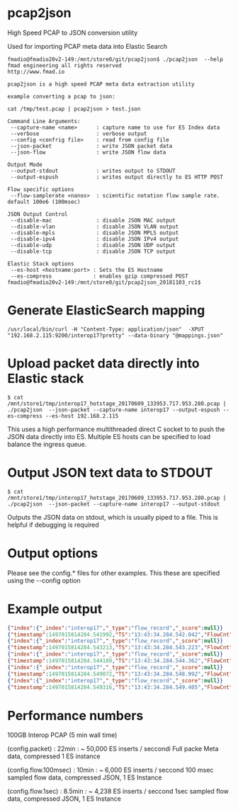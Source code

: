 # pcap2json
High Speed PCAP to JSON conversion utility


Used for importing PCAP meta data into Elastic Search

```
fmadio@fmadio20v2-149:/mnt/store0/git/pcap2json$ ./pcap2json  --help
fmad engineering all rights reserved
http://www.fmad.io

pcap2json is a high speed PCAP meta data extraction utility

example converting a pcap to json:

cat /tmp/test.pcap | pcap2json > test.json

Command Line Arguments:
 --capture-name <name>      : capture name to use for ES Index data
 --verbose                  : verbose output
 --config <confrig file>    : read from config file
 --json-packet              : write JSON packet data
 --json-flow                : write JSON flow data

Output Mode 
 --output-stdout            : writes output to STDOUT
 --output-espush            : writes output directly to ES HTTP POST

Flow specific options 
 --flow-samplerate <nanos>  : scientific notation flow sample rate. default 100e6 (100msec)

JSON Output Control 
 --disable-mac              : disable JSON MAC output
 --disable-vlan             : disable JSON VLAN output
 --disable-mpls             : disable JSON MPLS output
 --disable-ipv4             : disable JSON IPv4 output
 --disable-udp              : disable JSON UDP output
 --disable-tcp              : disable JSON TCP output

Elastic Stack options 
 --es-host <hostname:port> : Sets the ES Hostname
 --es-compress             : enables gzip compressed POST
fmadio@fmadio20v2-149:/mnt/store0/git/pcap2json_20181103_rc1$
```

# Generate ElasticSearch mapping

```
/usr/local/bin/curl -H "Content-Type: application/json"  -XPUT "192.168.2.115:9200/interop17?pretty" --data-binary "@mappings.json"
```
# Upload packet data directly into Elastic stack

```
$ cat /mnt/store1/tmp/interop17_hotstage_20170609_133953.717.953.280.pcap | ./pcap2json  --json-packet --capture-name interop17 --output-espush --es-compress --es-host 192.168.2.115 
```

This uses a high performance multithreaded direct C socket to to push the JSON data directly into ES. Multiple ES hosts can be specified to load balance the ingress queue. 

# Output JSON text data to STDOUT 

```
$ cat /mnt/store1/tmp/interop17_hotstage_20170609_133953.717.953.280.pcap | ./pcap2json  --json-packet --capture-name interop17 --output-stdout
```

Outputs the JSON data on stdout, which is usually piped to a file. This is helpful if debugging is required

# Output options 

Please see the config.\* files for other examples. This these are specified using the --config <file name> option 


# Example output

```json
{"index":{"_index":"interop17","_type":"flow_record","_score":null}}
{"timestamp":1497015814284.541992,"TS":"13:43:34.284.542.042","FlowCnt":0,"Device":"fmadio20v2-149","hash":"d80b04ebb1a14bdc72ed17cde664cda755b39d8d","MACSrc":"7c:e2:ca:bd:97:d9","MACDst":"00:0e:52:80:00:16","MACProto":"IPv4","IPv4.Src":"150.100.29.14","IPv4.Dst":"130.128.19.30" ,"IPv4.Proto":"UDP","UDP.Port.Src":10662,"UDP.Port.Dst":5004,"TotalPkt":0,"TotalByte":0}
{"index":{"_index":"interop17","_type":"flow_record","_score":null}}
{"timestamp":1497015814284.543213,"TS":"13:43:34.284.543.223","FlowCnt":0,"Device":"fmadio20v2-149","hash":"d80b04ebb1a14bdc72ed17cde664cda755b39d8d","MACSrc":"7c:e2:ca:bd:97:d9","MACDst":"00:0e:52:80:00:16","MACProto":"IPv4","IPv4.Src":"150.100.29.14","IPv4.Dst":"130.128.19.30" ,"IPv4.Proto":"UDP","UDP.Port.Src":10662,"UDP.Port.Dst":5004,"TotalPkt":0,"TotalByte":0}
{"index":{"_index":"interop17","_type":"flow_record","_score":null}}
{"timestamp":1497015814284.544189,"TS":"13:43:34.284.544.362","FlowCnt":0,"Device":"fmadio20v2-149","hash":"d80b04ebb1a14bdc72ed17cde664cda755b39d8d","MACSrc":"7c:e2:ca:bd:97:d9","MACDst":"00:0e:52:80:00:16","MACProto":"IPv4","IPv4.Src":"150.100.29.14","IPv4.Dst":"130.128.19.30" ,"IPv4.Proto":"UDP","UDP.Port.Src":10662,"UDP.Port.Dst":5004,"TotalPkt":0,"TotalByte":0}
{"index":{"_index":"interop17","_type":"flow_record","_score":null}}
{"timestamp":1497015814284.549072,"TS":"13:43:34.284.548.992","FlowCnt":0,"Device":"fmadio20v2-149","hash":"d80b04ebb1a14bdc72ed17cde664cda755b39d8d","MACSrc":"7c:e2:ca:bd:97:d9","MACDst":"00:0e:52:80:00:16","MACProto":"IPv4","IPv4.Src":"150.100.29.14","IPv4.Dst":"130.128.19.30" ,"IPv4.Proto":"UDP","UDP.Port.Src":10662,"UDP.Port.Dst":5004,"TotalPkt":0,"TotalByte":0}
{"index":{"_index":"interop17","_type":"flow_record","_score":null}}
{"timestamp":1497015814284.549316,"TS":"13:43:34.284.549.405","FlowCnt":0,"Device":"fmadio20v2-149","hash":"b6183e3af206ac1c43eefb261f4ec03811ff1a45","MACSrc":"7c:e2:ca:bd:97:d9","MACDst":"00:0e:52:80:00:16","MACProto":"IPv4","IPv4.Src":"45.0.191.123","IPv4.Dst":"205.177.226.213" ,"IPv4.Proto":"UDP","UDP.Port.Src":10500,"UDP.Port.Dst":20986,"TotalPkt":0,"TotalByte":0}
```

# Performance numbers 

100GB Interop PCAP (5 min wall time)

(config.packet)       : 22min  : ~ 50,000 ES inserts / seccondi
						Full packe Meta data, compressed 1 ES instance

(config.flow.100msec) : 10min : ~  6,000 ES inserts / seccond 
						100 msec sampled flow data, compressed JSON, 1 ES Instance

(config.flow.1sec)    : 8.5min : ~  4,238 ES inserts / seccond 
						1sec sampled flow data, compressed JSON, 1 ES Instance
